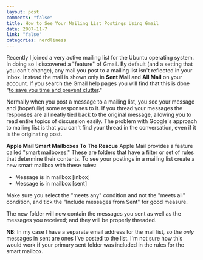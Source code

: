 ```yaml
--- 
layout: post
comments: "false"
title: How to See Your Mailing List Postings Using Gmail
date: 2007-11-7
link: "false"
categories: nerdliness
---
```

Recently I joined a very active mailing list for the Ubuntu operating system.  In doing so I discovered a "feature" of Gmail.  By default (and a setting that you can't change), any mail you post to a mailing list isn't reflected in your inbox.  Instead the mail is shown only in <b>Sent Mail</b> and <b>All Mail</b> on your account.  If you search the Gmail help pages you will find that this is done "<a href="https://mail.google.com/support/bin/answer.py?answer=6588" title="save time and prevent clutter">to save you time and prevent clutter</a>."

Normally when you post a message to a mailing list, you see your message and (hopefully) some responses to it.  If you thread your messages the responses are all neatly tied back to the original message, allowing you to read entire topics of discussion easily.  The problem with Google's approach to mailing list is that you can't find your thread in the conversation, even if it is the originating post.

<strong>Apple Mail Smart Mailboxes To The Rescue</strong>
Apple Mail provides a feature called "smart mailboxes."  These are folders that have a filter or set of rules that determine their contents.  To see your postings in a mailing list create a new smart mailbox with these rules:

+ Message is in mailbox [inbox]
+ Message is in mailbox [sent]

Make sure you select the "meets any" condition and not the "meets all" condition, and tick the "Include messages from Sent" for good measure.

The new folder will now contain the messages you sent as well as the messages you received; and they will be properly threaded.

<strong>NB</strong>: In my case I have a separate email address for the mail list, so the <i>only</i> messages in sent are ones I've posted to the list.  I'm not sure how this would work if your primary sent folder was included in the rules for the smart mailbox.
